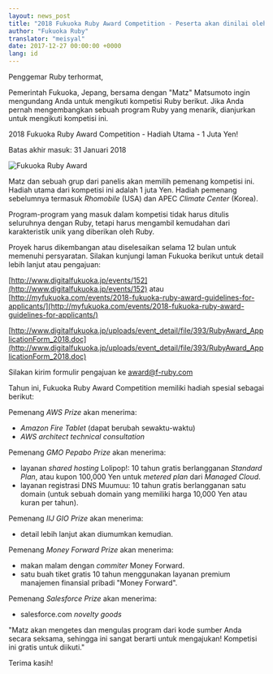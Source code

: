 ```yaml
---
layout: news_post
title: "2018 Fukuoka Ruby Award Competition - Peserta akan dinilai oleh Matz"
author: "Fukuoka Ruby"
translator: "meisyal"
date: 2017-12-27 00:00:00 +0000
lang: id
---
```


Penggemar Ruby terhormat,

Pemerintah Fukuoka, Jepang, bersama dengan "Matz" Matsumoto ingin
mengundang Anda untuk mengikuti kompetisi Ruby berikut. Jika Anda pernah
mengembangkan sebuah program Ruby yang menarik, dianjurkan untuk mengikuti
kompetisi ini.

2018 Fukuoka Ruby Award Competition - Hadiah Utama - 1 Juta Yen!

Batas akhir masuk: 31 Januari 2018

![Fukuoka Ruby Award](https://www.digitalfukuoka.jp/javascripts/kcfinder/upload/images/fukuokarubyaward2017.png)

Matz dan sebuah grup dari panelis akan memilih pemenang kompetisi ini.
Hadiah utama dari kompetisi ini adalah 1 juta Yen. Hadiah pemenang sebelumnya
termasuk *Rhomobile* (USA) dan APEC *Climate Center* (Korea).


Program-program yang masuk dalam kompetisi tidak harus ditulis seluruhnya
dengan Ruby, tetapi harus mengambil kemudahan dari karakteristik unik yang
diberikan oleh Ruby.

Proyek harus dikembangan atau diselesaikan selama 12 bulan untuk memenuhi
persyaratan. Silakan kunjungi laman Fukuoka berikut untuk detail lebih lanjut
atau pengajuan:

[http://www.digitalfukuoka.jp/events/152](http://www.digitalfukuoka.jp/events/152)
atau
[http://myfukuoka.com/events/2018-fukuoka-ruby-award-guidelines-for-applicants/](http://myfukuoka.com/events/2018-fukuoka-ruby-award-guidelines-for-applicants/)

[http://www.digitalfukuoka.jp/uploads/event_detail/file/393/RubyAward_ApplicationForm_2018.doc](http://www.digitalfukuoka.jp/uploads/event_detail/file/393/RubyAward_ApplicationForm_2018.doc)

Silakan kirim formulir pengajuan ke award@f-ruby.com

Tahun ini, Fukuoka Ruby Award Competition memiliki hadiah spesial sebagai berikut:

Pemenang *AWS Prize* akan menerima:

* *Amazon Fire Tablet* (dapat berubah sewaktu-waktu)
* *AWS architect technical consultation*

Pemenang *GMO Pepabo Prize* akan menerima:

* layanan *shared hosting* Lolipop!: 10 tahun gratis berlangganan *Standard Plan*,
  atau kupon 100,000 Yen untuk *metered plan* dari *Managed Cloud*.
* layanan registrasi DNS Muumuu: 10 tahun gratis berlangganan satu domain
  (untuk sebuah domain yang memiliki harga 10,000 Yen atau kuran per tahun).

Pemenang *IIJ GIO Prize* akan menerima:

* detail lebih lanjut akan diumumkan kemudian.

Pemenang *Money Forward Prize* akan menerima:

* makan malam dengan *commiter* Money Forward.
* satu buah tiket gratis 10 tahun menggunakan layanan premium manajemen
  finansial pribadi "Money Forward".

Pemenang *Salesforce Prize* akan menerima:

* salesforce.com *novelty goods*

"Matz akan mengetes dan mengulas program dari kode sumber Anda secara seksama,
sehingga ini sangat berarti untuk mengajukan! Kompetisi ini gratis untuk diikuti."

Terima kasih!
